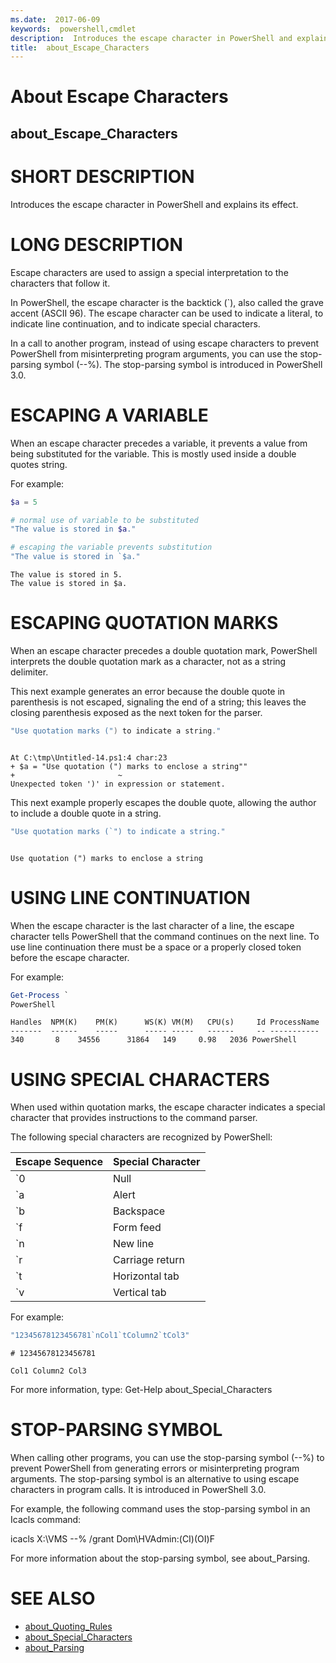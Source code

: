 ```yaml
---
ms.date:  2017-06-09
keywords:  powershell,cmdlet
description:  Introduces the escape character in PowerShell and explains its effect.
title:  about_Escape_Characters
---
```


# About Escape Characters
## about\_Escape\_Characters

# SHORT DESCRIPTION

Introduces the escape character in PowerShell and explains
its effect.

# LONG DESCRIPTION

Escape characters are used to assign a special interpretation to
the characters that follow it.

In PowerShell, the escape character is the backtick (`), also
called the grave accent (ASCII 96). The escape character can be used
to indicate a literal, to indicate line continuation, and to indicate
special characters.

In a call to another program, instead of using escape characters
to prevent PowerShell from misinterpreting program arguments,
you can use the stop-parsing symbol (--%). The stop-parsing symbol
is introduced in PowerShell 3.0.

# ESCAPING A VARIABLE

When an escape character precedes a variable, it prevents a value from
being substituted for the variable. This is mostly used inside a double
quotes string.

For example:

```powershell
$a = 5

# normal use of variable to be substituted
"The value is stored in $a."

# escaping the variable prevents substitution
"The value is stored in `$a."
```

```output
The value is stored in 5.
The value is stored in $a.
```

# ESCAPING QUOTATION MARKS

When an escape character precedes a double quotation mark,
PowerShell interprets the double quotation mark as a character,
not as a string delimiter.

This next example generates an error because the double quote in parenthesis
is not escaped, signaling the end of a string; this leaves the closing
parenthesis exposed as the next token for the parser.

```powershell
"Use quotation marks (") to indicate a string."
```

```output

At C:\tmp\Untitled-14.ps1:4 char:23
+ $a = "Use quotation (") marks to enclose a string""
+                       ~
Unexpected token ')' in expression or statement.
```

This next example properly escapes the double quote,
allowing the author to include a double quote in a string.

```powershell
"Use quotation marks (`") to indicate a string."
```

```output

Use quotation (") marks to enclose a string
```

# USING LINE CONTINUATION

When the escape character is the last character of a line,
the escape character tells PowerShell that the command continues
on the next line. To use line continuation there must be a space
or a properly closed token before the escape character.

For example:

```powershell
Get-Process `
PowerShell
```

```output
Handles  NPM(K)    PM(K)      WS(K) VM(M)   CPU(s)     Id ProcessName
-------  ------    -----      ----- -----   ------     -- -----------
340       8    34556      31864   149     0.98   2036 PowerShell
```

# USING SPECIAL CHARACTERS

When used within quotation marks, the escape character indicates a
special character that provides instructions to the command parser.

The following special characters are recognized by PowerShell:

Escape Sequence | Special Character
-- | --
`0 | Null
`a | Alert
`b | Backspace
`f | Form feed
`n | New line
`r | Carriage return
`t | Horizontal tab
`v | Vertical tab

For example:

```powershell
"12345678123456781`nCol1`tColumn2`tCol3"
```

```output
# 12345678123456781

Col1 Column2 Col3
```

For more information, type:
Get-Help about\_Special\_Characters

# STOP-PARSING SYMBOL

When calling other programs, you can use the stop-parsing
symbol (--%) to prevent PowerShell from generating
errors or misinterpreting program arguments. The stop-parsing
symbol is an alternative to using escape characters in program
calls. It is introduced in PowerShell 3.0.

For example, the following command uses the stop-parsing
symbol in an Icacls command:

icacls X:\VMS --% /grant Dom\HVAdmin:(CI)(OI)F

For more information about the stop-parsing symbol,
see about\_Parsing.

# SEE ALSO

- [about_Quoting_Rules](about_Quoting_Rules.md)
- [about_Special_Characters](about_Special_Characters.md)
- [about_Parsing](about_Parsing.md)

